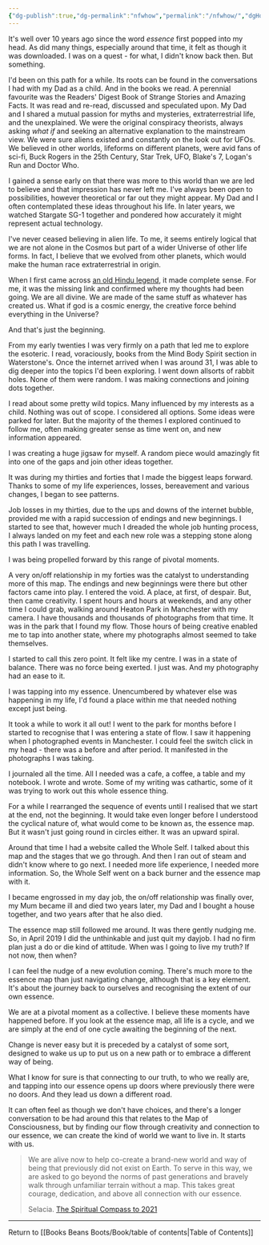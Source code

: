 ```yaml
---
{"dg-publish":true,"dg-permalink":"nfwhow","permalink":"/nfwhow/","dgHomeLink":true,"dgPassFrontmatter":false}
---
```



It's well over 10 years ago since the word *essence* first popped into my head. As did many things, especially around that time, it felt as though it was downloaded. I was on a quest - for what, I didn't know back then. But something.

I'd been on this path for a while. Its roots can be found in the conversations I had with my Dad as a child. And in the books we read. A perennial favourite was the Readers' Digest Book of Strange Stories and Amazing Facts. It was read and re-read, discussed and speculated upon. My Dad and I shared a mutual passion for myths and mysteries, extraterrestrial life, and the unexplained. We were the original conspiracy theorists, always asking _what if_ and seeking an alternative explanation to the mainstream view. We were sure aliens existed and constantly on the look out for UFOs. We believed in other worlds, lifeforms on different planets, were avid fans of sci-fi, Buck Rogers in the 25th Century, Star Trek, UFO, Blake's 7, Logan's Run and Doctor Who.

I gained a sense early on that there was more to this world than we are led to believe and that impression has never left me. I've always been open to possibilities, however theoretical or far out they might appear. My Dad and I often contemplated these ideas throughout his life. In later years, we watched Stargate SG-1 together and pondered how accurately it might represent actual technology.

I've never ceased believing in alien life. To me, it seems entirely logical that we are not alone in the Cosmos but part of a wider Universe of other life forms. In fact, I believe that we evolved from other planets, which would make the human race extraterrestrial in origin.

When I first came across [an old Hindu legend](https://delphinius56.wordpress.com/2014/06/21/hindu-legend-of-humans-divinity/), it made complete sense. For me, it was the missing link and confirmed where my thoughts had been going. We are all divine. We are made of the same stuff as whatever has created us. What if god is a cosmic energy, the creative force behind everything in the Universe?

And that's just the beginning.

From my early twenties I was very firmly on a path that led me to explore the esoteric. I read, voraciously, books from the Mind Body Spirit section in Waterstone's. Once the internet arrived when I was around 31, I was able to dig deeper into the topics I'd been exploring. I went down allsorts of rabbit holes. None of them were random. I was making connections and joining dots together.

I read about some pretty wild topics. Many influenced by my interests as a child. Nothing was out of scope. I considered all options. Some ideas were parked for later. But the majority of the themes I explored continued to follow me, often making greater sense as time went on, and new information appeared.

I was creating a huge jigsaw for myself. A random piece would amazingly fit into one of the gaps and join other ideas together.

It was during my thirties and forties that I made the biggest leaps forward. Thanks to some of my life experiences, losses, bereavement and various changes, I began to see patterns.

Job losses in my thirties, due to the ups and downs of the internet bubble, provided me with a rapid succession of endings and new beginnings. I started to see that, however much I dreaded the whole job hunting process, I always landed on my feet and each new role was a stepping stone along this path I was travelling.

I was being propelled forward by this range of pivotal moments.

A very on/off relationship in my forties was the catalyst to understanding more of this map. The endings and new beginnings were there but other factors came into play. I entered the void. A place, at first, of despair. But, then came creativity. I spent hours and hours at weekends, and any other time I could grab, walking around Heaton Park in Manchester with my camera. I have thousands and thousands of photographs from that time. It was in the park that I found my flow. Those hours of being creative enabled me to tap into another state, where my photographs almost seemed to take themselves.

I started to call this zero point. It felt like my centre. I was in a state of balance. There was no force being exerted. I just was. And my photography had an ease to it.

I was tapping into my essence. Unencumbered by whatever else was happening in my life, I'd found a place within me that needed nothing except just being.

It took a while to work it all out! I went to the park for months before I started to recognise that I was entering a state of flow. I saw it happening when I photographed events in Manchester. I could feel the switch click in my head - there was a before and after period. It manifested in the photographs I was taking.

I journaled all the time. All I needed was a cafe, a coffee, a table and my notebook. I wrote and wrote. Some of my writing was cathartic, some of it was trying to work out this whole essence thing.

For a while I rearranged the sequence of events until I realised that we start at the end, not the beginning. It would take even longer before I understood the cyclical nature of, what would come to be known as, the essence map. But it wasn't just going round in circles either. It was an upward spiral.

Around that time I had a website called the Whole Self. I talked about this map and the stages that we go through. And then I ran out of steam and didn't know where to go next. I needed more life experience, I needed more information. So, the Whole Self went on a back burner and the essence map with it.

I became engrossed in my day job, the on/off relationship was finally over, my Mum became ill and died two years later, my Dad and I bought a house together, and two years after that he also died.

The essence map still followed me around. It was there gently nudging me. So, in April 2019 I did the unthinkable and just quit my dayjob. I had no firm plan just a do or die kind of attitude. When was I going to live my truth? If not now, then when?

I can feel the nudge of a new evolution coming. There's much more to the essence map than just navigating change, although that is a key element. It's about the journey back to ourselves and recognising the extent of our own essence.

We are at a pivotal moment as a collective. I believe these moments have happened before. If you look at the essence map, all life is a cycle, and we are simply at the end of one cycle awaiting the beginning of the next.

Change is never easy but it is preceded by a catalyst of some sort, designed to wake us up to put us on a new path or to embrace a different way of being.

What I know for sure is that connecting to our truth, to who we really are, and tapping into our essence opens up doors where previously there were no doors. And they lead us down a different road.

It can often feel as though we don't have choices, and there's a longer conversation to be had around this that relates to the Map of Consciousness, but by finding our flow through creativity and connection to our essence, we can create the kind of world we want to live in. It starts with us.

> We are alive now to help co-create a brand-new world and way of being that previously did not exist on Earth. To serve in this way, we are asked to go beyond the norms of past generations and bravely walk through unfamiliar terrain without a map. This takes great courage, dedication, and above all connection with our essence.
> 
> Selacia. [The Spiritual Compass to 2021](https://smile.amazon.co.uk/Spiritual-Compass-2021-Selacia-ebook/dp/B098S9T8M7/ref=sr_1_1?dchild=1&keywords=the+spiritual+compass+to+2021&qid=1626340284&sr=8-1)

---

Return to [[Books Beans Boots/Book/table of contents|Table of Contents]]